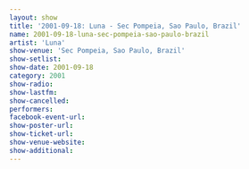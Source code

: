 ```yaml
---
layout: show
title: '2001-09-18: Luna - Sec Pompeia, Sao Paulo, Brazil'
name: 2001-09-18-luna-sec-pompeia-sao-paulo-brazil
artist: 'Luna'
show-venue: 'Sec Pompeia, Sao Paulo, Brazil'
show-setlist: 
show-date: 2001-09-18
category: 2001
show-radio: 
show-lastfm: 
show-cancelled: 
performers: 
facebook-event-url: 
show-poster-url: 
show-ticket-url: 
show-venue-website: 
show-additional: 
---
```



